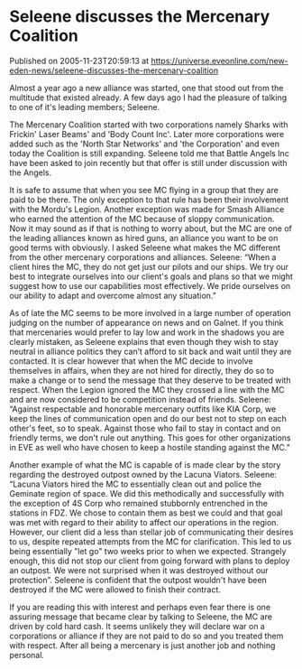 # Seleene discusses the Mercenary Coalition
Published on 2005-11-23T20:59:13 at https://universe.eveonline.com/new-eden-news/seleene-discusses-the-mercenary-coalition

Almost a year ago a new alliance was started, one that stood out from the multitude that existed already. A few days ago I had the pleasure of talking to one of it's leading members; Seleene. 

The Mercenary Coalition started with two corporations namely Sharks with Frickin' Laser Beams' and 'Body Count Inc'. Later more corporations were added such as the 'North Star Networks' and 'the Corporation' and even today the Coalition is still expanding. Seleene told me that Battle Angels Inc have been asked to join recently but that offer is still under discussion with the Angels. 

It is safe to assume that when you see MC flying in a group that they are paid to be there. The only exception to that rule has been their involvement with the Mordu's Legion. Another exception was made for Smash Alliance who earned the attention of the MC because of sloppy communication. Now it may sound as if that is nothing to worry about, but the MC are one of the leading alliances known as hired guns, an alliance you want to be on good terms with obviously. I asked Seleene what makes the MC different from the other mercenary corporations and alliances. Seleene: “When a client hires the MC, they do not get just our pilots and our ships. We try our best to integrate ourselves into our client's goals and plans so that we might suggest how to use our capabilities most effectively. We pride ourselves on our ability to adapt and overcome almost any situation.” 

As of late the MC seems to be more involved in a large number of operation judging on the number of appearance on news and on Galnet. If you think that mercenaries would prefer to lay low and work in the shadows you are clearly mistaken, as Seleene explains that even though they wish to stay neutral in alliance politics they can’t afford to sit back and wait until they are contacted. It is clear however that when the MC decide to involve themselves in affairs, when they are not hired for directly, they do so to make a change or to send the message that they deserve to be treated with respect. When the Legion ignored the MC they crossed a line with the MC and are now considered to be competition instead of friends. Seleene: “Against respectable and honorable mercenary outfits like KIA Corp, we keep the lines of communication open and do our best not to step on each other's feet, so to speak. Against those who fail to stay in contact and on friendly terms, we don't rule out anything. This goes for other organizations in EVE as well who have chosen to keep a hostile standing against the MC.” 

Another example of what the MC is capable of is made clear by the story regarding the destroyed outpost owned by the Lacuna Viators. Seleene: “Lacuna Viators hired the MC to essentially clean out and police the Geminate region of space. We did this methodically and successfully with the exception of 4S Corp who remained stubbornly entrenched in the stations in FDZ. We chose to contain them as best we could and that goal was met with regard to their ability to affect our operations in the region. However, our client did a less than stellar job of communicating their desires to us, despite repeated attempts from the MC for clarification. This led to us being essentially "let go" two weeks prior to when we expected. Strangely enough, this did not stop our client from going forward with plans to deploy an outpost. We were not surprised when it was destroyed without our protection”. Seleene is confident that the outpost wouldn't have been destroyed if the MC were allowed to finish their contract. 

If you are reading this with interest and perhaps even fear there is one assuring message that became clear by talking to Seleene, the MC are driven by cold hard cash. It seems unlikely they will declare war on a corporations or alliance if they are not paid to do so and you treated them with respect. After all being a mercenary is just another job and nothing personal.
